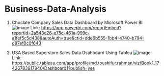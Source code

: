 # Business-Data-Analysis

1. Choclate Company Sales Data Dashboard by Microsoft Power Bl
![image](https://github.com/user-attachments/assets/ac8aa4be-db46-4f0a-a3f7-52822d99097d)
Link: https://app.powerbi.com/reportEmbed?reportId=2a543e26-e75c-461a-999c-a1fef5c5d438&autoAuth=true&ctid=dde6b555-1bb4-4740-b794-d87ef0c0f643

3. USA Based Superstore Sales Data Dsahboard Using Tableu
![image](https://github.com/user-attachments/assets/d20b68a5-9097-4387-a2c6-9ee9dcc68f96)
Link: https://public.tableau.com/app/profile/md.toushifur.rahman/viz/Book1_17426783617840/Dashboard1?publish=yes
